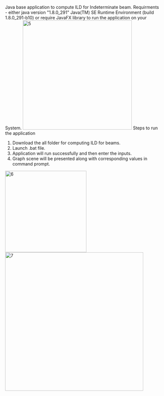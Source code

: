 Java base application to compute ILD for Indeterminate beam.
Requirments - 
either
java version "1.8.0_291"
Java(TM) SE Runtime Environment (build 1.8.0_291-b10)
or require JavaFX library to run the application on your System.
<img width="353" alt="5" src="https://user-images.githubusercontent.com/62568473/178151205-b6582083-2921-4fa7-87ec-171cdde30b45.png">
Steps to run the application
1. Download the all folder for computing ILD for beams.
2. Launch .bat file.
3. Application will run successfully and then enter the inputs.
4. Graph scene will be presented along with corresponding values in command prompt.

<img width="263" alt="6" src="https://user-images.githubusercontent.com/62568473/178151239-80cf5c84-eb10-48da-998b-f7b7a9fa5c95.png">
<img width="447" alt="7" src="https://user-images.githubusercontent.com/62568473/178151247-dd779b5c-03cc-4df4-ba94-a789cf07ab9b.png">

